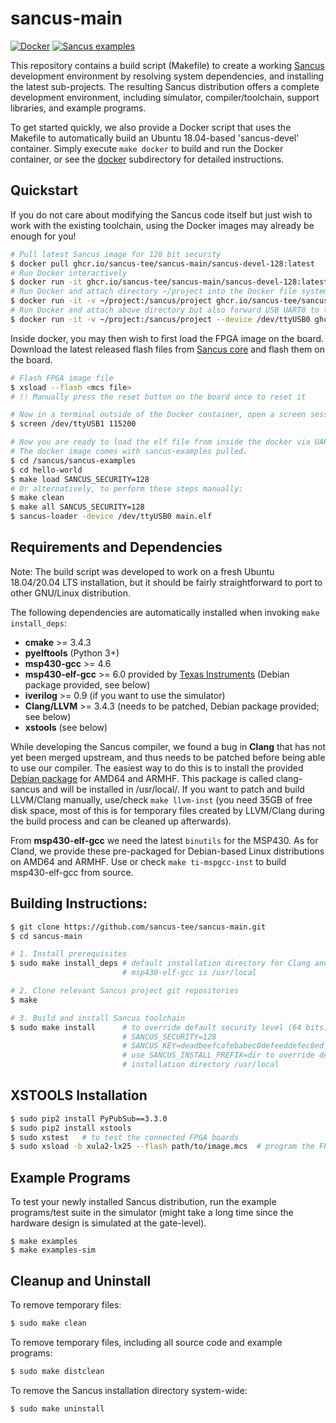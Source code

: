 # sancus-main

[![Docker](https://github.com/sancus-tee/sancus-main/actions/workflows/docker.yml/badge.svg)](https://github.com/sancus-tee/sancus-main/actions/workflows/docker.yml)
[![Sancus examples](https://github.com/sancus-tee/sancus-examples/actions/workflows/run-examples.yml/badge.svg)](https://github.com/sancus-tee/sancus-examples/actions/workflows/run-examples.yml)

This repository contains a build script (Makefile) to create a working
[Sancus](https://distrinet.cs.kuleuven.be/software/sancus/) development
environment by resolving system dependencies, and installing the latest
sub-projects. The resulting Sancus distribution offers a complete development
environment, including simulator, compiler/toolchain, support libraries, and
example programs.

To get started quickly, we also provide a Docker script that uses the Makefile
to automatically build an Ubuntu 18.04-based 'sancus-devel' container. Simply
execute `make docker` to build and run the Docker container, or see the
[docker](docker) subdirectory for detailed instructions.

## Quickstart

If you do not care about modifying the Sancus code itself but just wish to work with the existing toolchain, using the Docker images may already be enough for you!

```bash
# Pull latest Sancus image for 128 bit security
$ docker pull ghcr.io/sancus-tee/sancus-main/sancus-devel-128:latest
# Run Docker interactively
$ docker run -it ghcr.io/sancus-tee/sancus-main/sancus-devel-128:latest
# Run Docker and attach directory ~/project into the Docker file system
$ docker run -it -v ~/project:/sancus/project ghcr.io/sancus-tee/sancus-main/sancus-devel-128:latest
# Run Docker and attach above directory but also forward USB UART0 to the container
$ docker run -it -v ~/project:/sancus/project --device /dev/ttyUSB0 ghcr.io/sancus-tee/sancus-main/sancus-devel-128:latest
```

Inside docker, you may then wish to first load the FPGA image on the board. Download the latest released flash files from [Sancus core](https://github.com/sancus-tee/sancus-core/releases/latest) and flash them on the board.
```bash
# Flash FPGA image file
$ xsload --flash <mcs file>
# !! Manually press the reset button on the board once to reset it

# Now in a terminal outside of the Docker container, open a screen session to see the future output on the UART 1:
$ screen /dev/ttyUSB1 115200

# Now you are ready to load the elf file from inside the docker via UART0:
# The docker image comes with sancus-examples pulled.
$ cd /sancus/sancus-examples
$ cd hello-world
$ make load SANCUS_SECURITY=128
# Or alternatively, to perform these steps manually:
$ make clean
$ make all SANCUS_SECURITY=128
$ sancus-loader -device /dev/ttyUSB0 main.elf
```

## Requirements and Dependencies

Note: The build script was developed to work on a fresh Ubuntu 18.04/20.04
LTS installation, but it should be fairly straightforward to port to other
GNU/Linux distribution.

The following dependencies are automatically installed when invoking `make
install_deps`:

- **cmake** >= 3.4.3
- **pyelftools** (Python 3+)
- **msp430-gcc** >= 4.6
- **msp430-elf-gcc** >= 6.0 provided by
        [Texas Instruments](http://www.ti.com/tool/msp430-gcc-opensource) (Debian package provided, see below)
- **iverilog** >= 0.9 (if you want to use the simulator)
- **Clang/LLVM** >= 3.4.3 (needs to be patched, Debian package provided; see below)
- **xstools** (see below)

While developing the Sancus compiler, we found a bug in **Clang** that has not yet
been merged upstream, and thus needs to be patched before being able to use our
compiler. The easiest way to do this is to install the provided [Debian
package](https://distrinet.cs.kuleuven.be/software/sancus/install.php) for AMD64 and ARMHF. This
package is called clang-sancus and will be installed in /usr/local/. If you
want to patch and build LLVM/Clang manually, use/check `make llvm-inst` (you need 35GB of free disk space, most of this is for temporary files created by LLVM/Clang during the build
process and can be cleaned up afterwards).

From **msp430-elf-gcc** we need the latest `binutils` for the MSP430. As for Cland, we provide these pre-packaged for Debian-based Linux distributions on AMD64 and ARMHF. Use or check `make ti-mspgcc-inst` to build msp430-elf-gcc from source.

## Building Instructions:

```bash
$ git clone https://github.com/sancus-tee/sancus-main.git
$ cd sancus-main

# 1. Install prerequisites
$ sudo make install_deps # default installation directory for Clang and \
                         # msp430-elf-gcc is /usr/local

# 2. Clone relevant Sancus project git repositories
$ make

# 3. Build and install Sancus toolchain
$ sudo make install      # to override default security level (64 bits), use \
                         # SANCUS_SECURITY=128                               \
                         # SANCUS_KEY=deadbeefcafebabec0defeeddefec8ed       \
                         # use SANCUS_INSTALL_PREFIX=dir to override default \
                         # installation directory /usr/local
```

## XSTOOLS Installation

```bash
$ sudo pip2 install PyPubSub==3.3.0
$ sudo pip2 install xstools
$ sudo xstest   # to test the connected FPGA boards
$ sudo xsload -b xula2-lx25 --flash path/to/image.mcs  # program the FPGA
```

## Example Programs

To test your newly installed Sancus distribution, run the example programs/test
suite in the simulator (might take a long time since the hardware design is
simulated at the gate-level).

```
$ make examples
$ make examples-sim
```

## Cleanup and Uninstall

To remove temporary files:

```bash
$ sudo make clean
```

To remove temporary files, including all source code and example programs:

```bash
$ sudo make distclean
```

To remove the Sancus installation directory system-wide:

```bash
$ sudo make uninstall
```
